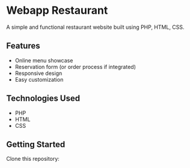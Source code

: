 # Webapp Restaurant

A simple and functional restaurant website built using PHP, HTML, CSS.

## Features

- Online menu showcase
- Reservation form (or order process if integrated)
- Responsive design
- Easy customization

## Technologies Used

- PHP
- HTML
- CSS

## Getting Started

Clone this repository:

